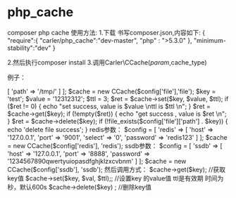 # php_cache
composer php cache
使用方法:
1.下载
书写composer.json,内容如下:
{
    "require":{
        "carler/php_cache":"dev-master",
        "php" : ">5.3.0"
    },
    "minimum-stability":"dev"
}

2.然后执行composer install
3.调用Carler\CCache($param,$cache_type)

例子：
<?php

require 'vendor/autoload.php';

use CarlerCache\CCache;
$config = [
    'file' => [
        'path' => '/tmp/'
    ]
];
$cache = new CCache($config['file'],'file');

$key = 'test';
$value = '12312312';
$ttl = 3;

$ret = $cache->set($key, $value, $ttl);
if ($ret != 0) {
    echo "set success, value is $value \nttl is $ttl \n";
}

$ret = $cache->get($key);
if (!empty($ret)) {
    echo "get success , value is $ret \n";
}

$ret = $cache->delete($key);
if (!file_exists($config['file']['path'] . $key)) {
    echo 'delete file success';
}


redis参数：
$config = [
    'redis' => [
        'host' => '127.0.0.1',
        'port' => '9001',
        'select' => '0',
        'password' => 'redis123'
    ]
];

$cache = new CCache($config['redis'], 'redis');

ssdb参数：
$config = [
    'ssdb' => [
        'host' => '127.0.0.1',
        'port' => '8888',
        'password' => '1234567890qwertyuiopasdfghjklzxcvbnm'
    ]
];

$cache = new CCache($config['ssdb'], 'ssdb');

然后调用方式：
 $cache->get($key);  //获取key值
 $cache->set($key, $val, $ttl);; //设置key 的value值 ttl是有效期 时间为秒，默认600s
 $cache->delete($key) ; //删除key值

